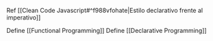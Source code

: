 Ref [[Clean Code Javascript#^f988vfohate|Estilo declarativo frente al imperativo]]

Define [[Functional Programming]]
Define [[Declarative Programming]]